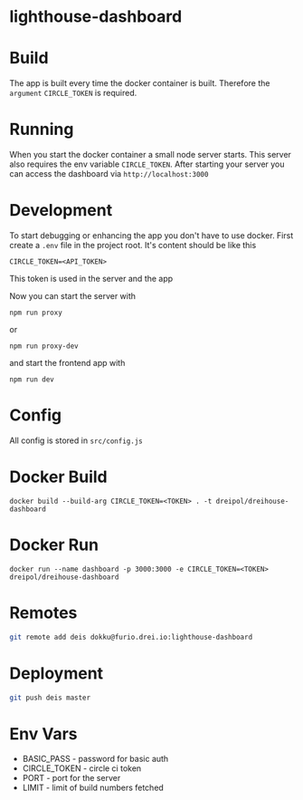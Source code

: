 # lighthouse-dashboard

# Build
The app is built every time the docker container is built.
Therefore the `argument` `CIRCLE_TOKEN` is required.

# Running
When you start the docker container a small node server starts. This server also requires the env variable `CIRCLE_TOKEN`.
After starting your server you can access the dashboard via `http://localhost:3000`

# Development
To start debugging or enhancing the app you don't have to use docker.
First create a `.env` file in the project root.
It's content should be like this

    CIRCLE_TOKEN=<API_TOKEN>

This token is used in the server and the app

Now you can start the server with

    npm run proxy

or

    npm run proxy-dev

and start the frontend app with

    npm run dev

# Config
All config is stored in `src/config.js`

# Docker Build

    docker build --build-arg CIRCLE_TOKEN=<TOKEN> . -t dreipol/dreihouse-dashboard

# Docker Run

    docker run --name dashboard -p 3000:3000 -e CIRCLE_TOKEN=<TOKEN> dreipol/dreihouse-dashboard


# Remotes
```bash
git remote add deis dokku@furio.drei.io:lighthouse-dashboard
```

# Deployment
```bash
git push deis master
```

# Env Vars
 - BASIC_PASS - password for basic auth
 - CIRCLE_TOKEN - circle ci token
 - PORT - port for the server
 - LIMIT - limit of build numbers fetched
